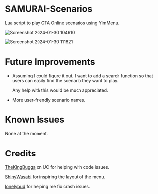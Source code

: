 # SAMURAI-Scenarios
Lua script to play GTA Online scenarios using YimMenu.


![Screenshot 2024-01-30 104610](https://github.com/YimMenu-Lua/SAMURAI-Scenarios/assets/66764345/2baccc0a-ddfa-4562-86b5-ce69a9de64f1)


![Screenshot 2024-01-30 111821](https://github.com/YimMenu-Lua/SAMURAI-Scenarios/assets/66764345/0158d270-f870-415e-9033-cfd48d727573)

# Future Improvements
- Assuming I could figure it out, I want to add a search function so that users can easily find the scenario they want to play.

  Any help with this would be much appreciated.
- More user-friendly scenario names.

# Known Issues

None at the moment.

# Credits

[TheKingBugga](https://www.unknowncheats.me/forum/members/2987262.html) on UC for helping with code issues.

[ShinyWasabi](https://github.com/ShinyWasabi) for inspiring the layout of the menu.

[lonelybud](https://github.com/lonelybud) for helping me fix crash issues.
